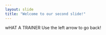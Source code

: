 ```yaml
---
layout: slide
title: "Welcome to our second slide!"
---
```

wHAT A TRAINER
Use the left arrow to go back!
